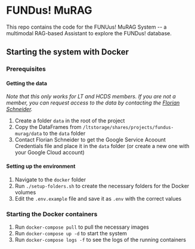 # FUNDus! MuRAG

This repo contains the code for the FUNUus! MuRAG System -- a multimodal RAG-based Assistant to explore the FUNDus! database.

## Starting the system with Docker

### Prerequisites

#### Getting the data

_Note that this only works for LT and HCDS members. If you are not a member, you can request access to the data by contacting the [Florian Schneider](mailto:florian.schneider-1@uni-hamburg.de)._

1. Create a folder `data` in the root of the project
2. Copy the DataFrames from `/ltstorage/shares/projects/fundus-murag/data` to the `data` folder
3. Contact Florian Schneider to get the Google Service Acoount Credentials file and place it in the `data` folder (or create a new one with your Google Cloud account)

#### Setting up the environment

1. Navigate to the `docker` folder
2. Run `./setup-folders.sh` to create the necessary folders for the Docker volumes
3. Edit the `.env.example` file and save it as `.env` with the correct values

### Starting the Docker containers

1. Run `docker-compose pull` to pull the necessary images
2. Run `docker-compose up -d` to start the system
3. Run `docker-compose logs -f` to see the logs of the running containers